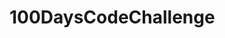 # 100DaysCodeChallenge

<a href = "https://github.com/praddyumnwadekar/100DaysCodeChallenge/tree/master/Calculator" alt = " ##Implementation of Calculator ">
